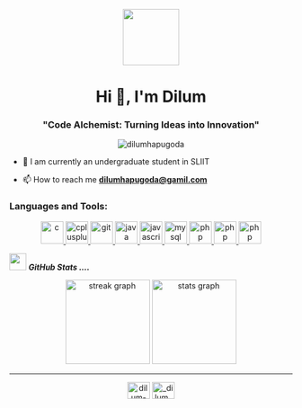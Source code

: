 <p align="center" ><img  src = "https://github.com/7oSkaaa/7oSkaaa/blob/main/Images/about_me.gif?raw=true" width = 100px></p>
<h1 align="center">Hi 👋, I'm Dilum</h1>
<h3 align="center">"Code Alchemist: Turning Ideas into Innovation"</h3>

<p align="center"> <img src="https://komarev.com/ghpvc/?username=dilumhapugoda&label=Profile%20views&color=0e75b6&style=flat" alt="dilumhapugoda" /> </p>



- 🌱 I am currently an undergraduate student in SLIIT

- 📫 How to reach me **dilumhapugoda@gamil.com**



<h3 align="left">Languages and Tools:</h3>
<p align="center"> <a href="https://www.cprogramming.com/" target="_blank" rel="noreferrer"> <img src="https://raw.githubusercontent.com/Scar1109/skill-icons/main/icons/C.svg" alt="c" width="40" height="40"/> </a> <a href="https://www.w3schools.com/cpp/" target="_blank" rel="noreferrer"> <img src="https://raw.githubusercontent.com/Scar1109/skill-icons/main/icons/CPP.svg" alt="cplusplus" width="40" height="40"/> </a> <a href="https://git-scm.com/" target="_blank" rel="noreferrer"> <img src="https://raw.githubusercontent.com/Scar1109/skill-icons/main/icons/Git.svg" alt="git" width="40" height="40"/> </a> <a href="https://www.java.com" target="_blank" rel="noreferrer"> <img src="https://raw.githubusercontent.com/Scar1109/skill-icons/main/icons/Java-Light.svg" alt="java" width="40" height="40"/> </a> <a href="https://developer.mozilla.org/en-US/docs/Web/JavaScript" target="_blank" rel="noreferrer"> <img src="https://raw.githubusercontent.com/Scar1109/skill-icons/main/icons/JavaScript.svg" alt="javascript" width="40" height="40"/> </a> <a href="https://www.mysql.com/" target="_blank" rel="noreferrer"> <img src="https://raw.githubusercontent.com/Scar1109/skill-icons/main/icons/MySQL-Light.svg" alt="mysql" width="40" height="40"/> </a> <a href="https://www.php.net" target="_blank" rel="noreferrer"> <img src="https://raw.githubusercontent.com/Scar1109/skill-icons/main/icons/PHP-Light.svg" alt="php" width="40" height="40"/> <img src="https://raw.githubusercontent.com/Scar1109/skill-icons/main/icons/HTML.svg" alt="php" width="40" height="40"/> <img src="https://raw.githubusercontent.com/Scar1109/skill-icons/main/icons/CSS.svg" alt="php" width="40" height="40"/> </a> </p>


<img src="https://media.giphy.com/media/iY8CRBdQXODJSCERIr/giphy.gif" width="30px">&nbsp;***GitHub Stats ....***
<p align="center"><img src="https://streak-stats.demolab.com?user=dilumhapugoda&locale=en&mode=daily&theme=ocean-gradient&hide_border=true&border_radius=5" height="150" alt="streak graph">
  <img src="https://github-readme-stats.vercel.app/api?username=dilumhapugoda&hide_title=false&hide_rank=false&show_icons=true&include_all_commits=true&count_private=true&disable_animations=false&theme=ocean-gradient&locale=en&hide_border=true" height="150" alt="stats graph" /></p>

---
<p align="center">
<a href="https://linkedin.com/in/dilum-hapugoda-91815030b" target="blank"><img align="center" src="https://raw.githubusercontent.com/rahuldkjain/github-profile-readme-generator/master/src/images/icons/Social/linked-in-alt.svg" alt="dilum-hapugoda-91815030b" height="30" width="40" /></a>
<a href="https://instagram.com/_dilum_susara_" target="blank"><img align="center" src="https://raw.githubusercontent.com/rahuldkjain/github-profile-readme-generator/master/src/images/icons/Social/instagram.svg" alt="_dilum_susara_" height="30" width="40" /></a>
</p>



